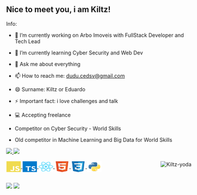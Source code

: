 ## Nice to meet you, i am Kiltz!

<!-- **KiltzX/KiltzX** is a ✨ _special_ ✨ repository because its `README.md` (this file) appears on your GitHub profile. -->

Info:

- 🔭 I’m currently working on Arbo Imoveis with FullStack Developer and Tech Lead
- 🌱 I’m currently learning Cyber Security and Web Dev
- 💬 Ask me about everything
- 📫 How to reach me: dudu.cedsv@gmail.com
- 😄 Surname: Kiltz or Eduardo
- ⚡ Important fact: i love challenges and talk
- 💻 Accepting freelance

- Competitor on Cyber Security - World Skills
- Old competitor in Machine Learning and Big Data for World Skills

 <div>
  <a href="https://github.com/kiltzx">
  <img height="180em" src="https://github-readme-stats.vercel.app/api?username=KiltzX&show_icons=true&theme=dracula&include_all_commits=true&count_private=true"/>
  <img height="180em" src="https://github-readme-stats.vercel.app/api/top-langs/?username=KiltzX&layout=compact&langs_count=7&theme=dracula"/>
</div>
<div style="display: inline_block"><br>
  <img align="center" alt="Kiltz-Js" height="30" width="40" src="https://raw.githubusercontent.com/devicons/devicon/master/icons/javascript/javascript-plain.svg">
  <img align="center" alt="Kiltz-Ts" height="30" width="40" src="https://raw.githubusercontent.com/devicons/devicon/master/icons/typescript/typescript-plain.svg">
  <img align="center" alt="Kiltz-React" height="30" width="40" src="https://raw.githubusercontent.com/devicons/devicon/master/icons/react/react-original.svg">
  <img align="center" alt="Kiltz-HTML" height="30" width="40" src="https://raw.githubusercontent.com/devicons/devicon/master/icons/html5/html5-original.svg">
  <img align="center" alt="Kiltz-CSS" height="30" width="40" src="https://raw.githubusercontent.com/devicons/devicon/master/icons/css3/css3-original.svg">
  <img align="center" alt="Kiltz-Python" height="30" width="40" src="https://raw.githubusercontent.com/devicons/devicon/master/icons/python/python-original.svg">
  <img align="right" alt="Kiltz-yoda" src="https://media.discordapp.net/attachments/909605227336990732/953621290835656744/roku-vi.gif?width=471&height=471">
</div>
  
  ##
 
<div> 
  <a href="https://instagram.com/kiltz.dev" target="_blank"><img src="https://img.shields.io/badge/-Instagram-%23E4405F?style=for-the-badge&logo=instagram&logoColor=white" target="_blank"></a>
  <a href = "mailto:dudu.cedsv@gmail.com"><img src="https://img.shields.io/badge/-Gmail-%23333?style=for-the-badge&logo=gmail&logoColor=white" target="_blank"></a>
</div>
